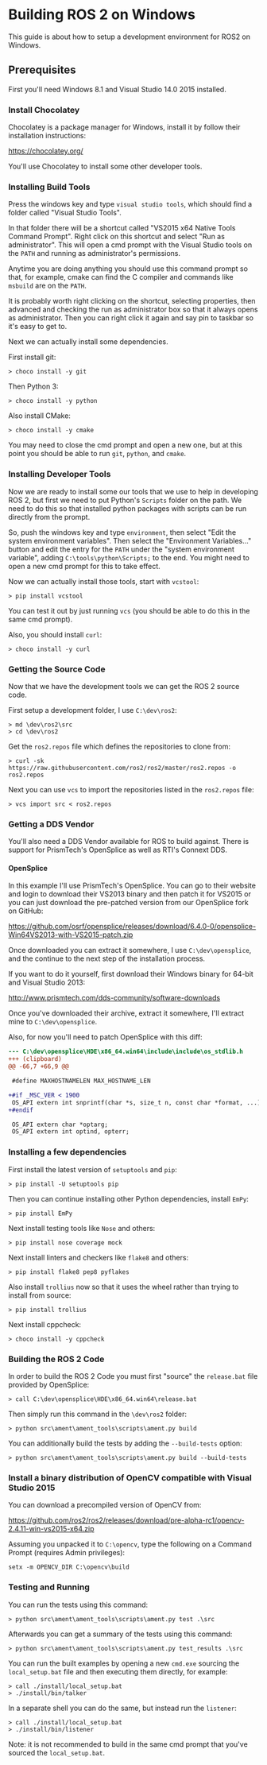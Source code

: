 # Building ROS 2 on Windows

This guide is about how to setup a development environment for ROS2 on Windows.

## Prerequisites

First you'll need Windows 8.1 and Visual Studio 14.0 2015 installed.

### Install Chocolatey

Chocolatey is a package manager for Windows, install it by follow their installation instructions:

https://chocolatey.org/

You'll use Chocolatey to install some other developer tools.

### Installing Build Tools

Press the windows key and type `visual studio tools`, which should find a folder called "Visual Studio Tools".

In that folder there will be a shortcut called "VS2015 x64 Native Tools Command Prompt".
Right click on this shortcut and select "Run as administrator".
This will open a cmd prompt with the Visual Studio tools on the `PATH` and running as administrator's permissions.

Anytime you are doing anything you should use this command prompt so that, for example, cmake can find the C compiler and commands like `msbuild` are on the `PATH`.

It is probably worth right clicking on the shortcut, selecting properties, then advanced and checking the run as administrator box so that it always opens as administrator.
Then you can right click it again and say pin to taskbar so it's easy to get to.

Next we can actually install some dependencies.

First install git:

```
> choco install -y git
```

Then Python 3:

```
> choco install -y python
```

Also install CMake:

```
> choco install -y cmake
```

You may need to close the cmd prompt and open a new one, but at this point you should be able to run `git`, `python`, and `cmake`.

### Installing Developer Tools

Now we are ready to install some our tools that we use to help in developing ROS 2, but first we need to put Python's `Scripts` folder on the path.
We need to do this so that installed python packages with scripts can be run directly from the prompt.

So, push the windows key and type `environment`, then select "Edit the system environment variables".
Then select the "Environment Variables..." button and edit the entry for the `PATH` under the "system environment variable", adding `C:\tools\python\Scripts;` to the end.
You might need to open a new cmd prompt for this to take effect.

Now we can actually install those tools, start with `vcstool`:

```
> pip install vcstool
```

You can test it out by just running `vcs` (you should be able to do this in the same cmd prompt).

Also, you should install `curl`:

```
> choco install -y curl
```

### Getting the Source Code

Now that we have the development tools we can get the ROS 2 source code.

First setup a development folder, I use `C:\dev\ros2`:

```
> md \dev\ros2\src
> cd \dev\ros2
```

Get the `ros2.repos` file which defines the repositories to clone from:

```
> curl -sk https://raw.githubusercontent.com/ros2/ros2/master/ros2.repos -o ros2.repos
```

Next you can use `vcs` to import the repositories listed in the `ros2.repos` file:

```
> vcs import src < ros2.repos
```

### Getting a DDS Vendor

You'll also need a DDS Vendor available for ROS to build against.
There is support for PrismTech's OpenSplice as well as RTI's Connext DDS.

#### OpenSplice

In this example I'll use PrismTech's OpenSplice.
You can go to their website and login to download their VS2013 binary and then patch it for VS2015 or you can just download the pre-patched version from our OpenSplice fork on GitHub:

https://github.com/osrf/opensplice/releases/download/6.4.0-0/opensplice-Win64VS2013-with-VS2015-patch.zip

Once downloaded you can extract it somewhere, I use `C:\dev\opensplice`, and the continue to the next step of the installation process.

If you want to do it yourself, first download their Windows binary for 64-bit and Visual Studio 2013:

http://www.prismtech.com/dds-community/software-downloads

Once you've downloaded their archive, extract it somewhere, I'll extract mine to `C:\dev\opensplice`.

Also, for now you'll need to patch OpenSplice with this diff:

```diff
--- C:\dev\opensplice\HDE\x86_64.win64\include\include\os_stdlib.h
+++ (clipboard)
@@ -66,7 +66,9 @@

 #define MAXHOSTNAMELEN MAX_HOSTNAME_LEN

+#if _MSC_VER < 1900
 OS_API extern int snprintf(char *s, size_t n, const char *format, ...);
+#endif

 OS_API extern char *optarg;
 OS_API extern int optind, opterr;
```

### Installing a few dependencies

First install the latest version of `setuptools` and `pip`:

```
> pip install -U setuptools pip
```

Then you can continue installing other Python dependencies, install `EmPy`:

```
> pip install EmPy
```

Next install testing tools like `Nose` and others:

```
> pip install nose coverage mock
```

Next install linters and checkers like `flake8` and others:

```
> pip install flake8 pep8 pyflakes
```

Also install `trollius` now so that it uses the wheel rather than trying to install from source:

```
> pip install trollius
```

Next install cppcheck:

```
> choco install -y cppcheck
```

### Building the ROS 2 Code

In order to build the ROS 2 Code you must first "source" the `release.bat` file provided by OpenSplice:

```
> call C:\dev\opensplice\HDE\x86_64.win64\release.bat
```

Then simply run this command in the `\dev\ros2` folder:

```
> python src\ament\ament_tools\scripts\ament.py build
```

You can additionally build the tests by adding the `--build-tests` option:

```
> python src\ament\ament_tools\scripts\ament.py build --build-tests
```

### Install a binary distribution of OpenCV compatible with Visual Studio 2015

You can download a precompiled version of OpenCV from:

https://github.com/ros2/ros2/releases/download/pre-alpha-rc1/opencv-2.4.11-win-vs2015-x64.zip

Assuming you unpacked it to `C:\opencv`, type the following on a Command Prompt (requires Admin privileges):

```
setx -m OPENCV_DIR C:\opencv\build
```

### Testing and Running

You can run the tests using this command:

```
> python src\ament\ament_tools\scripts\ament.py test .\src
```

Afterwards you can get a summary of the tests using this command:

```
> python src\ament\ament_tools\scripts\ament.py test_results .\src
```

You can run the built examples by opening a new `cmd.exe` sourcing the `local_setup.bat` file and then executing them directly, for example:

```
> call ./install/local_setup.bat
> ./install/bin/talker
```

In a separate shell you can do the same, but instead run the `listener`:

```
> call ./install/local_setup.bat
> ./install/bin/listener
```

Note: it is not recommended to build in the same cmd prompt that you've sourced the `local_setup.bat`.
